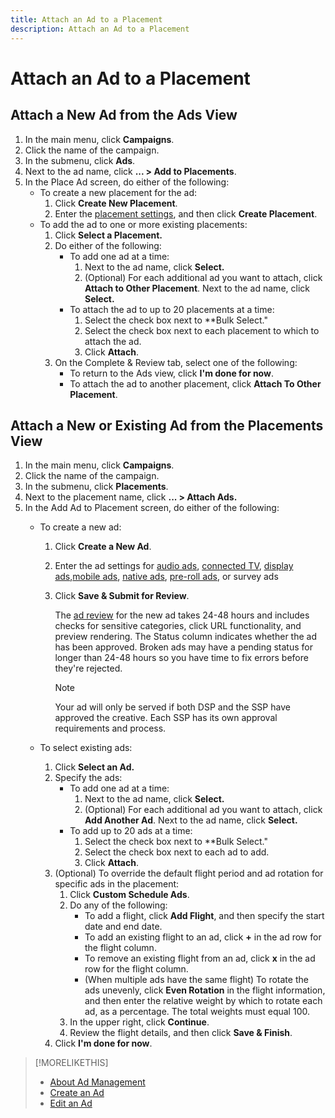 ```yaml
---
title: Attach an Ad to a Placement
description: Attach an Ad to a Placement
---
```


# Attach an Ad to a Placement

## Attach a New Ad from the Ads View

1. In the main menu, click **Campaigns**.
1. Click the name of the campaign.
1. In the submenu, click **Ads**.
1. Next to the ad name, click  **... > Add to Placements**.
1. In the Place Ad screen, do either of the following:
    * To create a new placement for the ad:
        1. Click **Create New Placement**.
        1. Enter the [placement settings](/help/dsp/campaign-management/placements/placement-settings.md), and then click **Create Placement**.
    * To add the ad to one or more existing placements:
        1. Click **Select a Placement.**
        1. Do either of the following:
            * To add one ad at a time:
                1. Next to the ad name, click **Select.**
                1. (Optional) For each additional ad you want to attach, click **Attach to Other Placement**. Next to the ad name, click **Select.**
            * To attach the ad to up to 20 placements at a time:
                1. Select the check box next to **Bulk Select."
                1. Select the check box next to each placement to which to attach the ad.
                1. Click **Attach**.
        1. On the Complete & Review tab, select one of the following:
            * To return to the Ads view, click **I'm done for now**.
            * To attach the ad to another placement, click **Attach To Other Placement**.

## Attach a New or Existing Ad from the Placements View

1. In the main menu, click **Campaigns**.
1. Click the name of the campaign.
1. In the submenu, click **Placements**.
1. Next to the placement name, click  **... > Attach Ads.**
1. In the Add Ad to Placement screen, do either of the following:
    * To create a new ad:
        1. Click **Create a New Ad**.
        1. Enter the ad settings for [audio ads](ad-settings-audio.md), [connected TV](ad-settings-connected-tv.md), [display ads](ad-settings-display.md),[mobile ads](ad-settings-mobile.md), [native ads](ad-settings-native.md), [pre-roll ads](ad-settings-pre-roll.md), or survey ads
        1. Click **Save & Submit for Review**.
        
             The [ad review](ad-about.md) for the new ad takes 24-48 hours and includes checks for sensitive categories, click URL functionality, and preview rendering. The Status column indicates whether the ad has been approved. Broken ads may have a pending status for longer than 24-48 hours so you have time to fix errors before they're rejected.
             
             >[!NOTE]
             >
             >Your ad will only be served if both DSP and the SSP have approved the creative. Each SSP has its own approval requirements and process.

    * To select existing ads:
        1. Click **Select an Ad.**
        1. Specify the ads:
            * To add one ad at a time:
                1. Next to the ad name, click **Select.**
                1. (Optional) For each additional ad you want to attach, click **Add Another Ad**. Next to the ad name, click **Select.**
            * To add up to 20 ads at a time:
                1. Select the check box next to **Bulk Select."
                1. Select the check box next to each ad to add.
                1. Click **Attach**.
        1. (Optional) To override the default flight period and ad rotation for specific ads in the placement:
            1. Click **Custom Schedule Ads**.
            1. Do any of the following:
               * To add a flight, click **Add Flight**, and then specify the start date and end date.
               * To add an existing flight to an ad, click **+** in the ad row for the flight column.
               * To remove an existing flight from an ad, click **x** in the ad row for the flight column.
               * (When multiple ads have the same flight) To rotate the ads unevenly, click **Even Rotation** in the flight information, and then enter the relative weight by which to rotate each ad, as a percentage.
                  The total weights must equal 100.
            1. In the upper right, click **Continue**.
            1. Review the flight details, and then click **Save & Finish**.
        1. Click **I'm done for now**.

>[!MORELIKETHIS]
>
>* [About Ad Management](ad-about.md)
>* [Create an Ad](ad-create.md)
>* [Edit an Ad](ad-edit.md)

